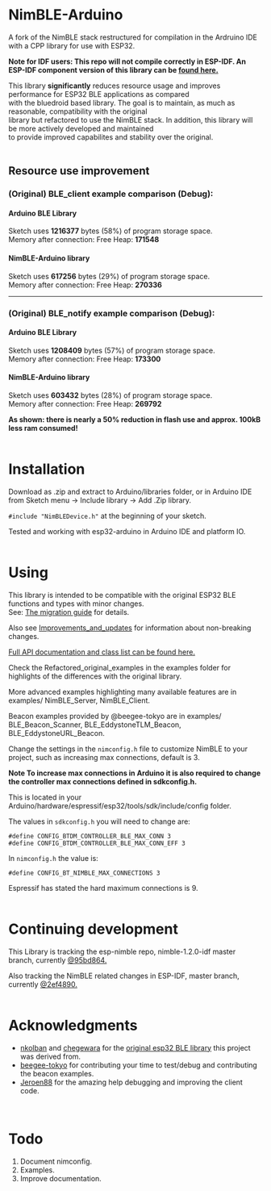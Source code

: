 # NimBLE-Arduino
A fork of the NimBLE stack restructured for compilation in the Ardruino IDE with a CPP library for use with ESP32.  

**Note for IDF users: This repo will not compile correctly in ESP-IDF. An ESP-IDF component version of this library can be [found here.](https://github.com/h2zero/esp-nimble-cpp)**

This library **significantly** reduces resource usage and improves performance for ESP32 BLE applications as compared    
with the bluedroid based library. The goal is to maintain, as much as reasonable, compatibility with the original   
library but refactored to use the NimBLE stack. In addition, this library will be more actively developed and maintained   
to provide improved capabilites and stability over the original.  
<br/>

## Resource use improvement

### (Original) BLE_client example comparison (Debug):
#### Arduino BLE Library   
Sketch uses **1216377** bytes (58%) of program storage space.   
Memory after connection: Free Heap: **171548**  

#### NimBLE-Arduino library
Sketch uses **617256** bytes (29%) of program storage space.   
Memory after connection: Free Heap: **270336**   
***
### (Original) BLE_notify example comparison (Debug):   
#### Arduino BLE Library
Sketch uses **1208409** bytes (57%) of program storage space.   
Memory after connection: Free Heap: **173300**   

#### NimBLE-Arduino library   
Sketch uses **603432** bytes (28%) of program storage space.   
Memory after connection: Free Heap: **269792**  

**As shown: there is nearly a 50% reduction in flash use and approx. 100kB less ram consumed!**  
<br/>

# Installation
Download as .zip and extract to Arduino/libraries folder, or in Arduino IDE from Sketch menu -> Include library -> Add .Zip library.

`#include "NimBLEDevice.h"` at the beginning of your sketch.

Tested and working with esp32-arduino in Arduino IDE and platform IO.  
<br/>

# Using
This library is intended to be compatible with the original ESP32 BLE functions and types with minor changes.  
See: [The migration guide](docs/Migration_guide.md) for details. 

Also see [Improvements_and_updates](docs/Improvements_and_updates.md) for information about non-breaking changes.

[Full API documentation and class list can be found here.](h2zero.github.io/esp-nimble-cpp)  

Check the Refactored_original_examples in the examples folder for highlights of the differences with the original library.

More advanced examples highlighting many available features are in examples/ NimBLE_Server, NimBLE_Client.

Beacon examples provided by @beegee-tokyo are in examples/ BLE_Beacon_Scanner, BLE_EddystoneTLM_Beacon, BLE_EddystoneURL_Beacon.   

Change the settings in the `nimconfig.h` file to customize NimBLE to your project, such as increasing max connections, default is 3.  

**Note To increase max connections in Arduino it is also required to change the controller max connections defined in sdkconfig.h.**  

This is located in your Arduino/hardware/espressif/esp32/tools/sdk/include/config folder.

The values in `sdkconfig.h` you will need to change are:  
```
#define CONFIG_BTDM_CONTROLLER_BLE_MAX_CONN 3
#define CONFIG_BTDM_CONTROLLER_BLE_MAX_CONN_EFF 3
```
In `nimconfig.h` the value is:  
```
#define CONFIG_BT_NIMBLE_MAX_CONNECTIONS 3
```
Espressif has stated the hard maximum connections is 9.  
<br/>

# Continuing development
This Library is tracking the esp-nimble repo, nimble-1.2.0-idf master branch, currently [@95bd864.](https://github.com/espressif/esp-nimble)  

Also tracking the NimBLE related changes in ESP-IDF, master branch, currently [@2ef4890.](https://github.com/espressif/esp-idf/tree/master/components/bt/host/nimble)  
<br/>

# Acknowledgments
* [nkolban](https://github.com/nkolban) and [chegewara](https://github.com/chegewara) for the [original esp32 BLE library](https://github.com/nkolban/esp32-snippets/tree/master/cpp_utils) this project was derived from.
* [beegee-tokyo](https://github.com/beegee-tokyo) for contributing your time to test/debug and contributing the beacon examples.
* [Jeroen88](https://github.com/Jeroen88) for the amazing help debugging and improving the client code.  
<br/>  

# Todo
1. Document nimconfig.
2. Examples.
3. Improve documentation. 
<br/>  

